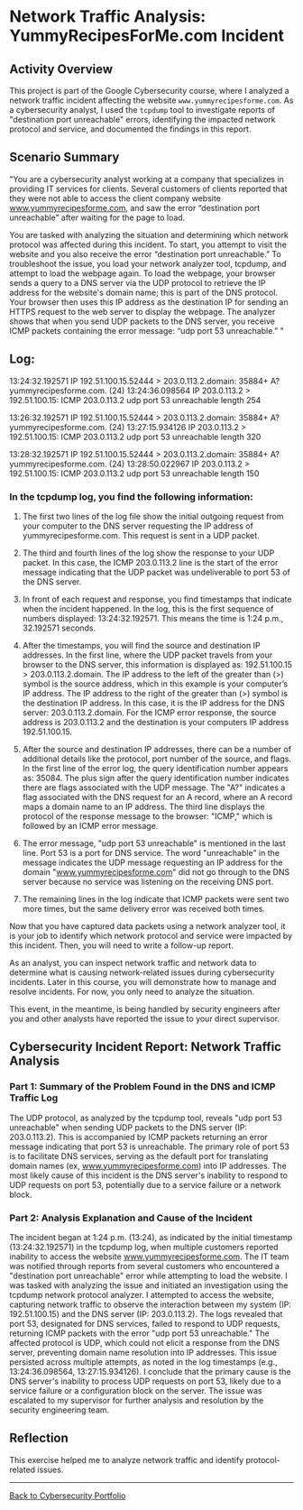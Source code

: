 # Network Traffic Analysis: YummyRecipesForMe.com Incident

## Activity Overview
This project is part of the Google Cybersecurity course, where I analyzed a network traffic incident affecting the website `www.yummyrecipesforme.com`. 
As a cybersecurity analyst, I used the `tcpdump` tool to investigate reports of "destination port unreachable" errors, identifying the impacted network protocol and service, and documented the findings in this report.

## Scenario Summary
"You are a cybersecurity analyst working at a company that specializes in providing IT services for clients. 
Several customers of clients reported that they were not able to access the client company website www.yummyrecipesforme.com, and saw the error “destination port unreachable” after waiting for the page to load. 

You are tasked with analyzing the situation and determining which network protocol was affected during this incident. 
To start, you attempt to visit the website and you also receive the error “destination port unreachable.” 
To troubleshoot the issue, you load your network analyzer tool, tcpdump, and attempt to load the webpage again. To load the webpage, your browser sends a query to a DNS server via the UDP protocol to retrieve the IP address for the website's domain name; this is part of the DNS protocol. Your browser then uses this IP address as the destination IP for sending an HTTPS request to the web server to display the webpage. 
The analyzer shows that when you send UDP packets to the DNS server, you receive ICMP packets containing the error message: “udp port 53 unreachable.” "

## Log:
13:24:32.192571 IP 192.51.100.15.52444 > 203.0.113.2.domain: 35884+ A? 
yummyrecipesforme.com. (24)
13:24:36.098564 IP 203.0.113.2 > 192.51.100.15: ICMP 203.0.113.2 
udp port 53 unreachable length 254

13:26:32.192571 IP 192.51.100.15.52444 > 203.0.113.2.domain: 35884+ A? 
yummyrecipesforme.com. (24)
13:27:15.934126 IP 203.0.113.2 > 192.51.100.15: ICMP 203.0.113.2 
udp port 53 unreachable length 320

13:28:32.192571 IP 192.51.100.15.52444 > 203.0.113.2.domain: 35884+ A? 
yummyrecipesforme.com. (24)
13:28:50.022967 IP 203.0.113.2 > 192.51.100.15: ICMP 203.0.113.2 
udp port 53 unreachable length 150

### In the tcpdump log, you find the following information:

1. The first two lines of the log file show the initial outgoing request from your computer to the DNS server requesting the IP address of yummyrecipesforme.com. This request is sent in a UDP packet.

2. The third and fourth lines of the log show the response to your UDP packet. In this case, the ICMP 203.0.113.2 line is the start of the error message indicating that the UDP packet was undeliverable to port 53 of the DNS server.

3. In front of each request and response, you find timestamps that indicate when the incident happened. In the log, this is the first sequence of numbers displayed: 13:24:32.192571. This means the time is 1:24 p.m., 32.192571 seconds.

4. After the timestamps, you will find the source and destination IP addresses. In the first line, where the UDP packet travels from your browser to the DNS server, this information is displayed as: 192.51.100.15 > 203.0.113.2.domain. The IP address to the left of the greater than (>) symbol is the source address, which in this example is your computer’s IP address. The IP address to the right of the greater than (>) symbol is the destination IP address. In this case, it is the IP address for the DNS server: 203.0.113.2.domain. For the ICMP error response, the source address is 203.0.113.2 and the destination is your computers IP address 192.51.100.15.

5. After the source and destination IP addresses, there can be a number of additional details like the protocol, port number of the source, and flags. In the first line of the error log, the query identification number appears as: 35084. The plus sign after the query identification number indicates there are flags associated with the UDP message. The "A?" indicates a flag associated with the DNS request for an A record, where an A record maps a domain name to an IP address. The third line displays the protocol of the response message to the browser: "ICMP," which is followed by an ICMP error message.

6. The error message, "udp port 53 unreachable" is mentioned in the last line. Port 53 is a port for DNS service. The word "unreachable" in the message indicates the UDP message requesting an IP address for the domain "www.yummyrecipesforme.com" did not go through to the DNS server because no service was listening on the receiving DNS port.

7. The remaining lines in the log indicate that ICMP packets were sent two more times, but the same delivery error was received both times. 


Now that you have captured data packets using a network analyzer tool, it is your job to identify which network protocol and service were impacted by this incident. Then, you will need to write a follow-up report. 

As an analyst, you can inspect network traffic and network data to determine what is causing network-related issues during cybersecurity incidents. Later in this course, you will demonstrate how to manage and resolve incidents. For now, you only need to analyze the situation. 

This event, in the meantime, is being handled by security engineers after you and other analysts have reported the issue to your direct supervisor. 


## Cybersecurity Incident Report: Network Traffic Analysis

### Part 1: Summary of the Problem Found in the DNS and ICMP Traffic Log

The UDP protocol, as analyzed by the tcpdump tool, reveals "udp port 53 unreachable" when sending UDP packets to the DNS server (IP: 203.0.113.2). This is accompanied by ICMP packets returning an error message indicating that port 53 is unreachable. 
The primary role of port 53 is to facilitate DNS services, serving as the default port for translating domain names (ex, www.yummyrecipesforme.com) into IP addresses. 
The most likely cause of this incident is the DNS server's inability to respond to UDP requests on port 53, potentially due to a service failure or a network block.

### Part 2: Analysis Explanation and Cause of the Incident

The incident began at 1:24 p.m. (13:24), as indicated by the initial timestamp (13:24:32.192571) in the tcpdump log, when multiple customers reported inability to access the website www.yummyrecipesforme.com.
The IT team was notified through reports from several customers who encountered a "destination port unreachable" error while attempting to load the website.
I was tasked with analyzing the issue and initiated an investigation using the tcpdump network protocol analyzer. I attempted to access the website, capturing network traffic to observe the interaction between my system (IP: 192.51.100.15) and the DNS server (IP: 203.0.113.2).
The logs revealed that port 53, designated for DNS services, failed to respond to UDP requests, returning ICMP packets with the error "udp port 53 unreachable." 
The affected protocol is UDP, which could not elicit a response from the DNS server, preventing domain name resolution into IP addresses. This issue persisted across multiple attempts, as noted in the log timestamps (e.g., 13:24:36.098564, 13:27:15.934126).
I conclude that the primary cause is the DNS server's inability to process UDP requests on port 53, likely due to a service failure or a configuration block on the server.
The issue was escalated to my supervisor for further analysis and resolution by the security engineering team.

## Reflection
This exercise helped me to analyze network traffic and identify protocol-related issues. 


---
[Back to Cybersecurity Portfolio](README.md)
